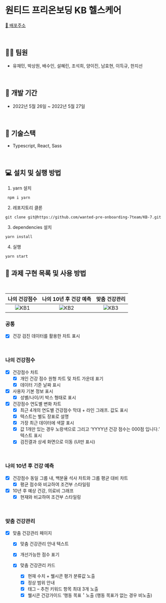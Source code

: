 # 원티드 프리온보딩 KB 헬스케어

[🎉 배포주소](https://kb-7.netlify.app/)<br />

<br />

## 👯‍♂️ **팀원**

- 유재민, 박상원, 배수인, 설혜린, 조석희, 양이진, 남효현, 이득규, 한지선

<br />

## 📅 **개발 기간**

- 2022년 5월 26일 ~ 2022년 5월 27일

<br />

## 🔧 **기술스택**

- Typescript, React, Sass <br />

<br />

## **💻 설치 및 실행 방법**

1. yarn 설치

```
 npm i yarn
```

2. 레포지토리 클론

```
git clone git@https://github.com/wanted-pre-onboarding-7team/KB-7.git
```

3. dependencies 설치

```
yarn install
```

4. 실행

```
yarn start
```

## 📒 **과제 구현 목록 및 사용 방법**

<br />

|나의 건강점수|나의 10년 후 건강 예측|맞춤 건강관리|
|:-:|:-:|:-:|
|![KB1](https://user-images.githubusercontent.com/69314161/170706846-b0f709b9-7618-4ac5-86f6-a2345b0b672a.png)|![KB2](https://user-images.githubusercontent.com/69314161/170707159-5fa01938-ec2e-47e3-a016-aced314ac74f.png)|![KB3](https://user-images.githubusercontent.com/69314161/170706892-369c1c13-92ce-458a-884f-ab25ddfa645b.png)|

### **공통**

- [x] 건강 검진 데이터를 활용한 차트 표시

 <br />
 
### **나의 건강점수**

- [x] 건강점수 차트
    - [x] 개인 건강 점수 원형 차트 및 차트 가운데 표기
    - [x] 데이터 기준 날짜 표시

- [x] 사용자 기본 정보 표시
    - [x] 성별/나이/키 박스 형태로 표시

- [x] 건강점수 연도별 변화 차트
    - [x] 최근 4개의 연도별 건강점수 막대 + 라인 그래프. 값도 표시
    - [x] 텍스트는 별도 장표로 설명
    - [x] 가장 최근 데이터에 색깔 표시
    - [x] 값 1개만 있는 경우 노랑색으로 그리고 ‘YYYY년 건강 점수는 000점 입니다.’ 텍스트 표시
    - [x] 검진결과 상세 화면으로 이동 (UI만 표시)

<br />

### **나의 10년 후 건강 예측**

- [x] 건강점수 동일 그룹 내, 백분율  석사 차트와 그룹 평균 대비 차트
    - [x] 평균 점수와 비교하여 조건부 스타일링
    
- [x] 10년 후 예상 건강, 의료비 그래프
    - [x] 현재와 비교하여 조건부 스타일링

<br />

### **맞춤 건강관리**

- [x] 맞춤 건강관리 페이지

    - [x] 맞춤 건강관리 안내 텍스트
    - [x] 개선가능한 점수 표기
    - [x] 맞춤 건강관리 카드
    
        - [x] 현재 수치 + 웰시콘 평가 분류값 노출
        - [x] 정상 범위 안내
        - [x] 태그 – 추천 키워드 항목 최대 3개 노출
        - [x] 웰시콘 건강가이드 ‘행동 목표＇노출 (행동 목표가 없는 경우 비노출)

<br />
